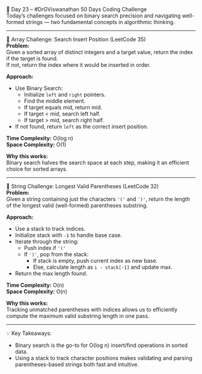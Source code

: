 🚀 Day 23 – #DrGViswanathan 50 Days Coding Challenge  
Today’s challenges focused on binary search precision and navigating well-formed strings — two fundamental concepts in algorithmic thinking.

---

💫 Array Challenge: Search Insert Position (LeetCode 35)  
**Problem:**  
Given a sorted array of distinct integers and a target value, return the index if the target is found.  
If not, return the index where it would be inserted in order.

**Approach:**

- Use Binary Search:
  - Initialize `left` and `right` pointers.
  - Find the middle element.
  - If target equals mid, return mid.
  - If target < mid, search left half.
  - If target > mid, search right half.
- If not found, return `left` as the correct insert position.

**Time Complexity:** O(log n)  
**Space Complexity:** O(1)

**Why this works:**  
Binary search halves the search space at each step, making it an efficient choice for sorted arrays.

---

💫 String Challenge: Longest Valid Parentheses (LeetCode 32)  
**Problem:**  
Given a string containing just the characters `'('` and `')'`, return the length of the longest valid (well-formed) parentheses substring.

**Approach:**

- Use a stack to track indices.
- Initialize stack with `-1` to handle base case.
- Iterate through the string:
  - Push index if `'('`
  - If `')'`, pop from the stack:
    - If stack is empty, push current index as new base.
    - Else, calculate length as `i - stack[-1]` and update max.
- Return the max length found.

**Time Complexity:** O(n)  
**Space Complexity:** O(n)

**Why this works:**  
Tracking unmatched parentheses with indices allows us to efficiently compute the maximum valid substring length in one pass.

---

💡 Key Takeaways:

- Binary search is the go-to for O(log n) insert/find operations in sorted data.
- Using a stack to track character positions makes validating and parsing parentheses-based strings both fast and intuitive.

